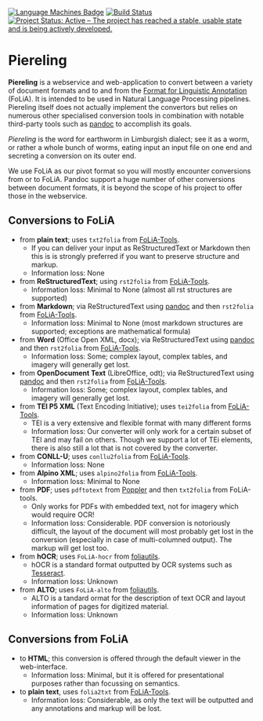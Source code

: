 [![Language Machines Badge](http://applejack.science.ru.nl/lamabadge.php/piereling)](http://applejack.science.ru.nl/languagemachines/)
[![Build Status](https://travis-ci.org/proycon/piereling.svg?branch=master)](https://travis-ci.org/proycon/piereling)
[![Project Status: Active – The project has reached a stable, usable state and is being actively developed.](https://www.repostatus.org/badges/latest/active.svg)](https://www.repostatus.org/#active)
# Piereling

**Piereling** is a webservice and web-application to convert between a variety
of document formats and to and from the [Format for Linguistic
Annotation](https://proycon.github.io/folia) (FoLiA). It is intended to be used in
Natural Language Processing pipelines. Piereling itself does not actually
implement the convertors but relies on numerous other specialised conversion
tools in combination with notable third-party tools such as
[pandoc](https://pandoc.org) to accomplish its goals.

*Piereling* is the word for earthworm in Limburgish dialect; see it as a worm,
or rather a whole bunch of worms, eating input an input file on one end and
secreting a conversion on its outer end.

We use FoLiA as our pivot format so you will mostly encounter conversions from
or to FoLiA.  Pandoc support a huge number of other conversions between
document formats, it is beyond the scope of his project to offer those in the webservice.

## Conversions to FoLiA

* from **plain text**; uses ``txt2folia`` from [FoLiA-Tools](https://github.com/proycon/folia-tools).
    * If you can deliver your input as ReStructuredText or Markdown then this is is strongly preferred if you want to preserve structure and markup.
    * Information loss: None
* from **ReStructuredText**; using ``rst2folia`` from [FoLiA-Tools](https://github.com/proycon/folia-tools).
    * Information loss: Minimal to None (almost all rst structures are supported)
* from **Markdown**; via ReStructuredText using [pandoc](https://pandoc.org) and then ``rst2folia`` from [FoLiA-Tools](https://github.com/proycon/folia-tools).
    * Information loss: Minimal to None (most markdown structures are supported; exceptions are mathematical formula)
* from **Word** (Office Open XML, docx); via ReStructuredText using [pandoc](https://pandoc.org) and then ``rst2folia`` from [FoLiA-Tools](https://github.com/proycon/folia-tools).
    * Information loss: Some; complex layout, complex tables, and imagery will generally get lost.
* from **OpenDocument Text** (LibreOffice, odt); via ReStructuredText using [pandoc](https://pandoc.org) and then ``rst2folia`` from [FoLiA-Tools](https://github.com/proycon/folia-tools).
    * Information loss: Some; complex layout, complex tables, and imagery will generally get lost.
* from **TEI P5 XML** (Text Encoding Initiative); uses ``tei2folia`` from [FoLiA-Tools](https://github.com/proycon/folia-tools).
    * TEI is a very extensive and flexible format with many different forms
    * Information loss: Our converter will only work for a certain subset of TEI and may fail on others. Though we support a lot of TEi elements, there is also still a lot that is not covered by the converter.
* from **CONLL-U**; uses ``conllu2folia`` from [FoLiA-Tools](https://github.com/proycon/folia-tools).
    * Information loss: None
* from **Alpino XML**; uses ``alpino2folia`` from [FoLiA-Tools](https://github.com/proycon/folia-tools).
    * Information loss: Minimal to None
* from **PDF**; uses ``pdftotext`` from [Poppler](https://poppler.freedesktop.org) and then ``txt2folia`` from FoLiA-tools.
    * Only works for PDFs with embedded text, not for imagery which would require OCR!
    * Information loss: Considerable. PDF conversion is notoriously difficult, the layout of the document will most probably get lost in the conversion (especially in case of multi-columned output). The markup will get lost too.
* from **hOCR**; uses ``FoLiA-hocr`` from [foliautils](https://github.com/LanguageMachines/foliautils).
    * hOCR is a standard format outputted by OCR systems such as [Tesseract](https://github.com/tesseract-ocr/tesseract).
    * Information loss: Unknown
* from **ALTO**; uses ``FoLiA-alto`` from [foliautils](https://github.com/LanguageMachines/foliautils).
    * ALTO is a tandard ormat for the description of text OCR and layout information of pages for digitized material.
    * Information loss: Unknown

## Conversions from FoLiA

* to **HTML**; this conversion is offered through the default viewer in the web-interface.
    * Information loss: Minimal, but it is offered for presentational purposes rather than focussing on semantics.
* to **plain text**, uses ``folia2txt`` from [FoLiA-Tools](https://github.com/proycon/folia-tools).
    * Information loss: Considerable, as only the text will be outputted and any annotations and markup will be lost.



